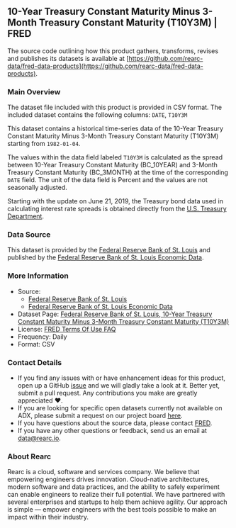 ## 10-Year Treasury Constant Maturity Minus 3-Month Treasury Constant Maturity (T10Y3M) | FRED

The source code outlining how this product gathers, transforms, revises and publishes its datasets is available at [https://github.com/rearc-data/fred-data-products](https://github.com/rearc-data/fred-data-products).

### Main Overview
The dataset file included with this product is provided in CSV format. The included dataset contains the following columns: 
`DATE`, `T10Y3M`
 
This dataset contains a historical time-series data of the 10-Year Treasury Constant Maturity Minus 3-Month Treasury Constant Maturity (T10Y3M) starting from `1982-01-04`. 

The values within the data field labeled `T10Y3M` is calculated as the spread between 10-Year Treasury Constant Maturity (BC_10YEAR) and 3-Month Treasury Constant Maturity (BC_3MONTH) at the time of the corresponding `DATE` field. The unit of the data field is Percent and the values are not seasonally adjusted.

Starting with the update on June 21, 2019, the Treasury bond data used in calculating interest rate spreads is obtained directly from the [U.S. Treasury Department](https://www.treasury.gov/resource-center/data-chart-center/interest-rates/Pages/TextView.aspx?data=yield).

### Data Source
This dataset is provided by the [Federal Reserve Bank of St. Louis](https://www.stlouisfed.org) and published by the [Federal Reserve Bank of St. Louis Economic Data](https://fred.stlouisfed.org/).

### More Information
- Source: 
  - [Federal Reserve Bank of St. Louis](https://www.stlouisfed.org)
  - [Federal Reserve Bank of St. Louis Economic Data](https://fred.stlouisfed.org/)
- Dataset Page: [Federal Reserve Bank of St. Louis, 10-Year Treasury Constant Maturity Minus 3-Month Treasury Constant Maturity (T10Y3M)](https://fred.stlouisfed.org/series/T10Y3M)
- License: [FRED Terms Of Use FAQ](https://fred.stlouisfed.org/legal/)
- Frequency: Daily
- Format: CSV

### Contact Details
- If you find any issues with or have enhancement ideas for this product, open up a GitHub [issue](https://github.com/rearc-data/fred-data-products/issues) and we will gladly take a look at it. Better yet, submit a pull request. Any contributions you make are greatly appreciated :heart:.
- If you are looking for specific open datasets currently not available on ADX, please submit a request on our project board [here](https://github.com/orgs/rearc-data/projects/1).
- If you have questions about the source data, please contact [FRED](https://fred.stlouisfed.org/contactus/).
- If you have any other questions or feedback, send us an email at data@rearc.io.

### About Rearc
Rearc is a cloud, software and services company. We believe that empowering engineers drives innovation. Cloud-native architectures, modern software and data practices, and the ability to safely experiment can enable engineers to realize their full potential. We have partnered with several enterprises and startups to help them achieve agility. Our approach is simple — empower engineers with the best tools possible to make an impact within their industry.